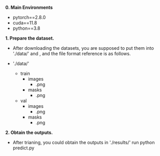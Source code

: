 **0. Main Environments**
- pytorch==2.8.0
- cuda==11.8
- python==3.8

**1. Prepare the dataset.**
- After downloading the datasets, you are supposed to put them into './data/' and , and the file format reference is as follows.

- './data/'
  - train
    - images
      - .png
    - masks
      - .png
  - val
    - images
      - .png
    - masks
      - .png

**2. Obtain the outputs.**
- After trianing, you could obtain the outputs in './results/'
run python predict.py
